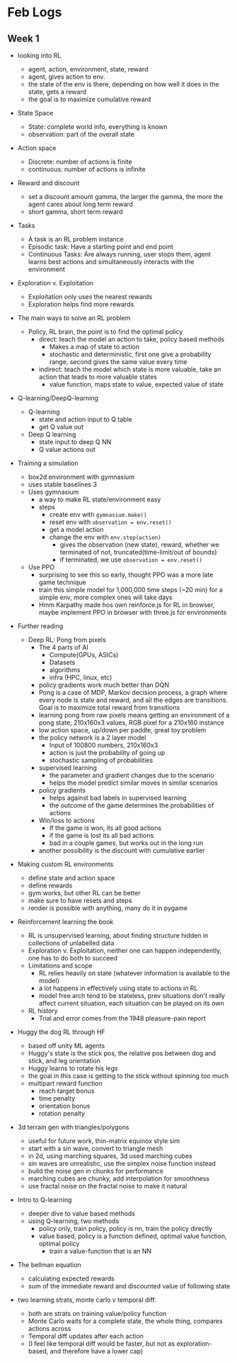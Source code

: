 # Feb Logs

## Week 1
 - looking into RL
    - agent, action, environment, state, reward
    - agent, gives action to env.
    - the state of the env is there, depending on how well it does in the state, gets a reward
    - the goal is to maximize cumulative reward
 - State Space
    - State: complete world info, everything is known
    - observation: part of the overall state
 - Action space
    - Discrete: number of actions is finite
    - continuous: number of actions is infinite
 - Reward and discount
    - set a discount amount gamma, the larger the gamma, the more the agent cares about long term reward
    - short gamma, short term reward
 - Tasks
    - A task is an RL problem instance
    - Episodic task: Have a starting point and end point
    - Continuous Tasks: Are always running, user stops them, agent learns best actions and simultaneously interacts with the environment
 - Exploration v. Exploitation
    - Exploitation only uses the nearest rewards
    - Exploration helps find more rewards
 - The main ways to solve an RL problem
    - Policy, RL brain, the point is to find the optimal policy
       - direct: teach the model an action to take, policy based methods
         - Makes a map of state to action
         - stochastic and deterministic, first one give a probability range, second gives the same value every time
       - indirect: teach the model which state is more valuable, take an action that leads to more valuable states
         - value function, maps state to value, expected value of state
 - Q-learning/DeepQ-learning
    - Q-learning
       - state and action input to Q table
       - get Q value out
    - Deep Q learning
       - state input to deep Q NN
       - Q value actions out

 - Training a simulation
    - box2d environment with gymnasium
    - uses stable baselines 3
    - Uses gymnasium
       - a way to make RL state/environment easy
       - steps
          - create env with `gymnasium.make()`
          - reset env with `observation = env.reset()`
          - get a model action
          - change the env with `env.step(action)`
             - gives the observation (new state), reward, whether we terminated of not, truncated(time-limit/out of bounds)
             - if terminated, we use `observation = env.reset()`
    - Use PPO
       - surprising to see this so early, thought PPO was a more late game technique
       - train this simple model for 1,000,000 time steps (~20 min) for a simple env, more complex ones will take days 
       - Hmm Karpathy made hos own reinforce.js for RL in browser, maybe implement PPO in browser with three.js for environments
       
 - Further reading
    - Deep RL: Pong from pixels
       - The 4 parts of AI
          - Compute(GPUs, ASICs)
          - Datasets
          - algorithms
          - infra (HPC, linux, etc)
       - policy gradients work much better than DQN
       - Pong is a case of MDP, Markov decision process, a graph where every node is state and reward, and all the edges are transitions. Goal is to maximize total reward from transitions
       - learning pong from raw pixels means getting an environment of a pong state, 210x160x3 values, RGB pixel for a 210x160 instance
       - low action space, up/down per paddle, great toy problem
       - the policy network is a 2 layer model
          - Input of 100800 numbers, 210x160x3
          - action is just the probability of going up
          - stochastic sampling of probabilities
       - supervised learning
          - the parameter and gradient changes due to the scenario
          - helps the model predict similar moves in similar scenarios
       - policy gradients
          - helps against bad labels in supervised learning 
          - the outcome of the game determines the probabilities of actions
       - Win/loss to actions
          - If the game is won, its all good actions
          - if the game is lost its all bad actions
          - bad in a couple games, but works out in the long run
       - another possibility is the discount with cumulative earlier

 - Making custom RL environments
    - define state and action space
    - define rewards
    - gym works, but other RL can be better
    - make sure to have resets and steps
    - render is possible with anything, many do it in pygame

 - Reinforcement learning the book
    - RL is unsupervised learning, about finding structure hidden in collections of unlabelled data
    - Exploration v. Exploitation, neither one can happen independently, one has to do both to succeed
    - Limitations and scope
       - RL relies heavily on state (whatever information is available to the model)
       - a lot happens in effectively using state to actions in RL
       - model free arch tend to be stateless, prev situations don't really affect current situation, each situation can be played on its own
    - RL history
       - Trial and error comes from the 1948 pleasure-pain report

 - Huggy the dog RL through HF
    - based off unity ML agents
    - Huggy's state is the stick pos, the relative pos between dog and stick, and leg orientation
    - Huggy learns to rotate his legs
    - the goal in this case is getting to the stick without spinning too much
    - multipart reward function
       - reach target bonus
       - time penalty
       - orientation bonus
       - rotation penalty

 - 3d terrain gen with triangles/polygons
    - useful for future work, thin-matrix equinox style sim
    - start with a sin wave, convert to triangle mesh
    - in 2d, using marching squares, 3d used marching cubes
    - sin waves are unrealistic, use the simplex noise function instead
    - build the noise gen in chunks for performance
    - marching cubes are chunky, add interpolation for smoothness
    - use fractal noise on the fractal noise to make it natural

 - Intro to Q-learning
    - deeper dive to value based methods
    - using Q-learning, two methods
       - policy only, train policy, policy is nn, train the policy directly
       - value based, policy is a function defined, optimal value function, optimal policy
          - train a value-function that is an NN

 - The bellman equation
    - calculating expected rewards
    - sum of the immediate reward and discounted value of following state

 - two learning strats, monte carlo v temporal diff.
    - both are strats on training value/policy function
    - Monte Carlo waits for a complete state, the whole thing, compares actions across
    - Temporal diff updates after each action
    - (I feel like temporal diff would be faster, but not as exploration-based, and therefore have a lower cap) 
